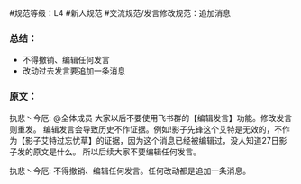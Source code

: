#规范等级：L4 
#新人规范
#交流规范/发言修改规范：追加消息
### 总结：
- 不得撤销、编辑任何发言
- 改动过去发言要追加一条消息
### 原文：
执悲丶今厄:  @全体成员 大家以后不要使用飞书群的【编辑发言】功能。修改发言则重发。 编辑发言会导致历史不作证据。例如!影子先锋这个艾特是无效的，不作为【影子艾特过忘忧草】的证据，因为这个消息已经被编辑过，没人知道27日影子发的原文是什么。 所以后续大家不要编辑任何发言。 

执悲丶今厄: 不得撤销、编辑任何发言。任何改动都是追加一条消息。
